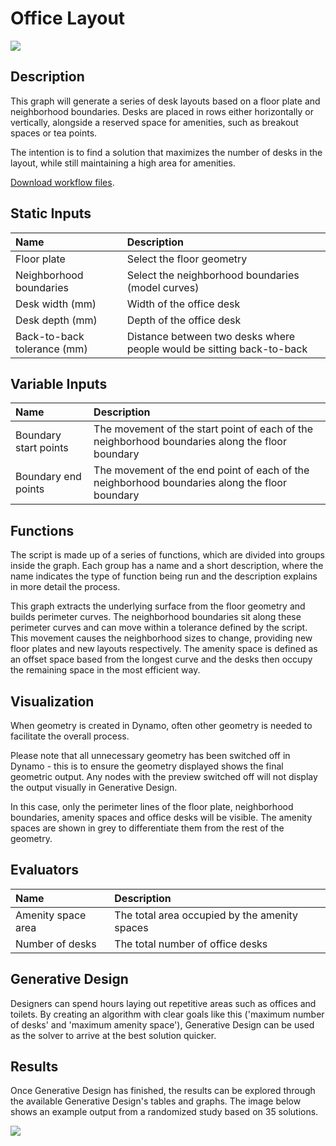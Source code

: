 # Office Layout

![](../../.gitbook/assets/workflow31.gif)

## Description

This graph will generate a series of desk layouts based on a floor plate and neighborhood boundaries. Desks are placed in rows either horizontally or vertically, alongside a reserved space for amenities, such as breakout spaces or tea points. 

The intention is to find a solution that maximizes the number of desks in the layout, while still maintaining a high area for amenities.

[Download workflow files](https://github.com/DynamoDS/RefineryPrimer/releases/download/samples-v1/04-02-03_Office-layout.zip).

## Static Inputs

| Name | Description |
| :--- | :--- |
| Floor plate | Select the floor geometry |
| Neighborhood boundaries | Select the neighborhood boundaries \(model curves\) |
| Desk width \(mm\) | Width of the office desk |
| Desk depth \(mm\) | Depth of the office desk |
| Back-to-back tolerance \(mm\) | Distance between two desks where people would be sitting back-to-back  |

## Variable Inputs

| Name | Description |
| :--- | :--- |
| Boundary start points | The movement of the start point of each of the neighborhood boundaries along the floor boundary |
| Boundary end points | The movement of the end point of each of the neighborhood boundaries along the floor boundary |

## Functions

The script is made up of a series of functions, which are divided into groups inside the graph. Each group has a name and a short description, where the name indicates the type of function being run and the description explains in more detail the process. 

This graph extracts the underlying surface from the floor geometry and builds perimeter curves. The neighborhood boundaries sit along these perimeter curves and can move within a tolerance defined by the script. This movement causes the neighborhood sizes to change, providing new floor plates and new layouts respectively. The amenity space is defined as an offset space based from the longest curve and the desks then occupy the remaining space in the most efficient way.

## Visualization

When geometry is created in Dynamo, often other geometry is needed to facilitate the overall process. 

Please note that all unnecessary geometry has been switched off in Dynamo - this is to ensure the geometry displayed shows the final geometric output. Any nodes with the preview switched off will not display the output visually in Generative Design. 

In this case, only the perimeter lines of the floor plate, neighborhood boundaries, amenity spaces and office desks will be visible. The amenity spaces are shown in grey to differentiate them from the rest of the geometry.

## Evaluators

| Name | Description |
| :--- | :--- |
| Amenity space area | The total area occupied by the amenity spaces |
| Number of desks | The total number of office desks |

## Generative Design

Designers can spend hours laying out repetitive areas such as offices and toilets. By creating an algorithm with clear goals like this \('maximum number of desks' and 'maximum amenity space'\), Generative Design can be used as the solver to arrive at the best solution quicker.

## Results

Once Generative Design has finished, the results can be explored through the available Generative Design's tables and graphs. The image below shows an example output from a randomized study based on 35 solutions.

![](../../.gitbook/assets/workflow32.png)

